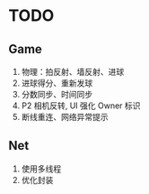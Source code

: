 # TODO

## Game
1. 物理：拍反射、墙反射、进球
2. 进球得分、重新发球
3. 分数同步、时间同步
4. P2 相机反转, UI 强化 Owner 标识
5. 断线重连、网络异常提示

## Net
1. 使用多线程
2. 优化封装